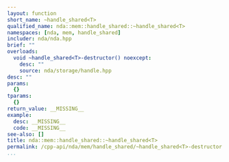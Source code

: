 ```yaml
---
layout: function
short_name: ~handle_shared<T>
qualified_name: nda::mem::handle_shared::~handle_shared<T>
namespaces: [nda, mem, handle_shared]
includer: nda/nda.hpp
brief: ""
overloads:
  void ~handle_shared<T>-destructor() noexcept:
    desc: ""
    source: nda/storage/handle.hpp
desc: ""
params:
  {}
tparams:
  {}
return_value: __MISSING__
example:
  desc: __MISSING__
  code: __MISSING__
see-also: []
title: nda::mem::handle_shared::~handle_shared<T>
permalink: /cpp-api/nda/mem/handle_shared/~handle_shared<T>-destructor
...
```


